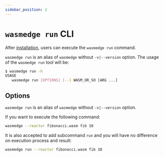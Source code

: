 ```yaml
---
sidebar_position: 2
---
```


# `wasmedge run` CLI

After [installation](../install.md#install), users can execute the `wasmedge run` command.

`wasmedge run` is an alias of `wasmedge` without `-v|--version` option. The usage of the `wasmedge run` tool will be:

```bash
$ wasmedge run -h
USAGE
   wasmedge run [OPTIONS] [--] WASM_OR_SO [ARG ...]
```

## Options

`wasmedge run` is an alias of `wasmedge` without `-v|--version` option.

If you want to execute the following command:

```bash
wasmedge --reactor fibonacci.wasm fib 10
```

It is also accepted to add subcommand `run` and you will have no difference on execution process and result:

```bash
wasmedge run --reactor fibonacci.wasm fib 10
```

